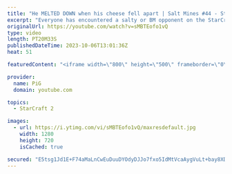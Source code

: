 ```yaml
---
title: "He MELTED DOWN when his cheese fell apart | Salt Mines #44 - StarCraft 2"
excerpt: "Everyone has encountered a salty or BM opponent on the StarCraft ladder before. Send in your funniest, saltiest replays to RateMyStarCraft@gmail.com with “Salt Mines” in the title + in the body of the email add your IGN & Rank & Why you think your opponent got salty.   Binge the Salt Mines playlist:"
originalUrl: https://youtube.com/watch?v=sMBTEofo1vQ
type: video
length: PT20M33S
publishedDateTime: 2023-10-06T13:01:36Z
heat: 51

featuredContent: "<iframe width=\"800\" height=\"500\" frameborder=\"0\" src=\"https://www.youtube.com/embed/sMBTEofo1vQ\" allow=\"accelerometer; autoplay; encrypted-media; gyroscope; picture-in-picture\" allowfullscreen></iframe>"

provider:
  name: PiG
  domain: youtube.com

topics:
  - StarCraft 2

images:
  - url: https://i.ytimg.com/vi/sMBTEofo1vQ/maxresdefault.jpg
    width: 1280
    height: 720
    isCached: true

secured: "E5tsg1Jd1E+F74aMaLnCwEuDuuDYOdyDJJo7fxo5IdMtVcaAygVuLt+bay8XDiOsQemw869/Ed5yIHgkgZ44zm5YVTR4Eyb5PJE2wGes8WnWbKpLOHZEqv48uj/qV9mxXrtox9mH9thdNahhhnNV/WEts4BaW/Jr694jpqtiW/5AqDBkq2BulRyR9tjQ2TjUIHIcZQ3wgdwefROnE0olF9JESlFE+FkQY7DEvvwhgnIkFPtlnFFP9lsrZ32JKUdycVpHKQcuQLfMmjusNLhqSzOesvx+SXg/Xy7VrPLz95ZpYJimITWlmCVKZBS9ngN79iYIcZybwnlOBC7nkc437rJkLElAcW6vkQERoK3yC3FUzePsyXA2tqu7+lcBIry8onTiUTjrRZ+2dEEZnUKLPZ6zhpwtOZ3hGM9NlC2HSZk=;xqBJZ0WDtG/YQ/TlgCoMOg=="
---
```


